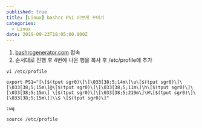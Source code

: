 ```yaml
---
published: true
title: [Linux] bashrc PS1 이쁘게 꾸미기
categories:
  - Linux
date: 2019-09-23T18:05:00.000Z
---
```

1. [bashrcgenerator.com] 접속
2. 순서대로 진행 후 4번에 나온 행을 복사 후 /etc/profile에 추가

```
vi /etc/profile

export PS1="[\[$(tput sgr0)\]\[\033[38;5;14m\]\u\[$(tput sgr0)\]\[\033[38;5;15m\]@\[$(tput sgr0)\]\[\033[38;5;11m\]\h\[$(tput sgr0)\]\[\033[38;5;15m\] \[$(tput sgr0)\]\[\033[38;5;219m\]\W\[$(tput sgr0)\]\[\033[38;5;15m\]]\\$ \[$(tput sgr0)\]"

:wq

source /etc/profile
```

[bashrcgenerator.com]: http://bashrcgenerator.com/